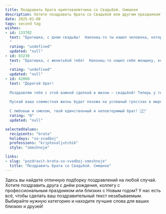 ```yaml
---
title: Поздравить брата криптовалютчика со Свадьбой. Смешное
description: Хотите поздравить брата со Свадьбой или другим праздником? Наш ИИ создаст незабываемое поздравление, а вы обязательно выделитесь среди других.  
date: 2025-01-08
tags: second tag
wishes:
- id: 133702
  text: "Братишка, с днем свадьбы!  Наконец-то ты нашел человека, который терпит твои рассказы о майнинге и не пугается, когда ты говоришь о «бычьем рынке»!  Желаю вам семейного счастья, крепкой крипто-валюты вашей любви и чтобы ваш бюджет никогда не краснел, как биткоин в 2017-м!  Горько!
  "
  rating: "undefined"
  updated: "null"
- id: 83230
  text: "Братишка, с женитьбой тебя!  Наконец-то нашел себе женщину, которая терпит твои рассказы о крипте и не требует продавать биткоины ради новой шубы!  Желаю вам семейного счастья, крепкой валюты в кошельке (и не только криптовалюты!) и чтобы семейный бюджет рос быстрее, чем курс биткоина в лучшие времена!  Горько!
  "
  rating: "undefined"
  updated: "null"
- id: 42060
  text: "Дорогой брат!
  
  Поздравляю тебя с этой важной сделкой в жизни — свадьбой! Теперь у тебя в портфеле не только криптовалюты, но и настоящая инвестиция на долгие годы вперед. Надеюсь, твоя новая \"долларовая жена\" не даст тебе \"лунных\" ожиданий и обойдет все \"падения\" без \"сливов\"!
  
  Пускай ваша совместная жизнь будет похожа на успешный гроссхак в мире крипты: взлеты, радости и постоянное обновление! Помни, что ''держать до последнего'' здесь не сработает — мягко уговаривай и всегда будьте в профите друг для друга!
  
  С любовью и смехом, твой единственный и неповторимый брат! 🎉💍"
  rating: "0"
  updated: "null"

selectedValues:
  recipients: "brata"
  holidays: "so-svadboj"
  professions: "kriptovaljutchik"
  style: "smeshnoje"

links:
- slug: "pozdravit-brata-so-svadboj-smeshnoje"
  title: "Поздравить брата со Свадьбой. Смешное"
---
```


Здесь вы найдете отличную подборку поздравлений на любой случай. 
Хотите поздравить друга с днём рождения, коллегу с профессиональным праздником или близких с Новым годом? У нас есть всё, чтобы сделать ваш поздравительный текст незабываемым. Выбирайте нужную категорию и находите лучшие слова для ваших близких и друзей!
